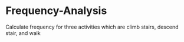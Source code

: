 # Frequency-Analysis
Calculate frequency for three activities which are climb stairs, descend stair, and walk
